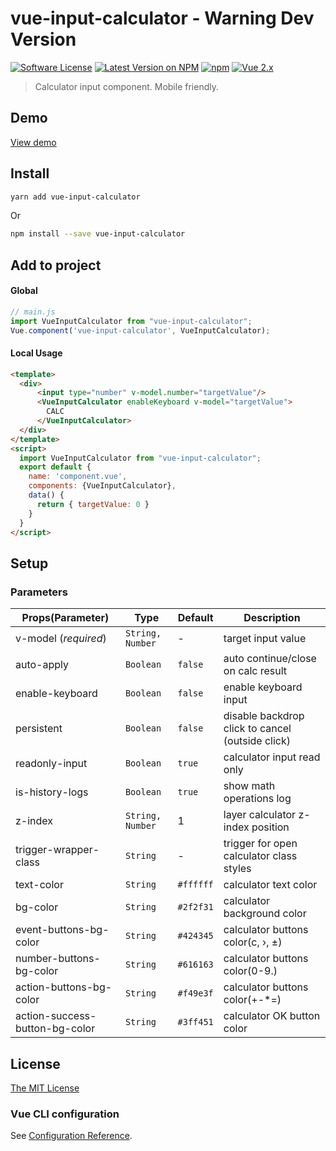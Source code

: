 # vue-input-calculator - Warning Dev Version

[![Software License](https://img.shields.io/badge/license-MIT-brightgreen.svg?style=flat-square)](LICENSE)
[![Latest Version on NPM](https://img.shields.io/npm/v/vue-input-calculator.svg?style=flat-square)](https://www.npmjs.com/package/vue-input-calculator)
[![npm](https://img.shields.io/npm/dt/vue-input-calculator.svg?style=flat-square)](https://www.npmjs.com/package/vue-input-calculator)
[![Vue 2.x](https://img.shields.io/badge/vue-2.x-brightgreen.svg?style=flat-square)](https://vuejs.org)

> Calculator input component. Mobile friendly.
## Demo
[View demo](https://lih1989.github.io/vue-input-calculator/)

## Install

```bash
yarn add vue-input-calculator
```

Or

```bash
npm install --save vue-input-calculator
```

## Add to project

#### Global
```js
// main.js
import VueInputCalculator from "vue-input-calculator";
Vue.component('vue-input-calculator', VueInputCalculator);
```

#### Local Usage

```html
<template>
  <div>
      <input type="number" v-model.number="targetValue"/>
      <VueInputCalculator enableKeyboard v-model="targetValue">
        CALC
      </VueInputCalculator>
  </div>
</template>
<script>
  import VueInputCalculator from "vue-input-calculator";
  export default {
    name: 'component.vue',
    components: {VueInputCalculator},
    data() {
      return { targetValue: 0 }
    }
  }
</script>
```

## Setup
### Parameters

Props(Parameter) | Type | Default | Description
--------- | ---- | ------- | -----------
v-model (*required*) | `String, Number` | - | target input value
auto-apply | `Boolean` | `false` | auto continue/close on calc result
enable-keyboard | `Boolean` | `false` | enable keyboard input
persistent | `Boolean` | `false` | disable backdrop click to cancel (outside click)
readonly-input | `Boolean` | `true` | calculator input read only
is-history-logs | `Boolean` | `true` | show math operations log
z-index | `String, Number` | 1 | layer calculator z-index position 
trigger-wrapper-class | `String` | - | trigger for open calculator class styles
text-color | `String` | `#ffffff` | calculator text color
bg-color | `String` | `#2f2f31` | calculator background color
event-buttons-bg-color | `String` | `#424345` | calculator buttons color(c, &rsaquo;, &plusmn;)
number-buttons-bg-color | `String` | `#616163` | calculator buttons color(0-9.)
action-buttons-bg-color | `String` | `#f49e3f` | calculator buttons color(+-\*=)
action-success-button-bg-color | `String` | `#3ff451` | calculator OK button color

## License
[The MIT License](http://opensource.org/licenses/MIT)

### Vue CLI configuration
See [Configuration Reference](https://cli.vuejs.org/config/).
